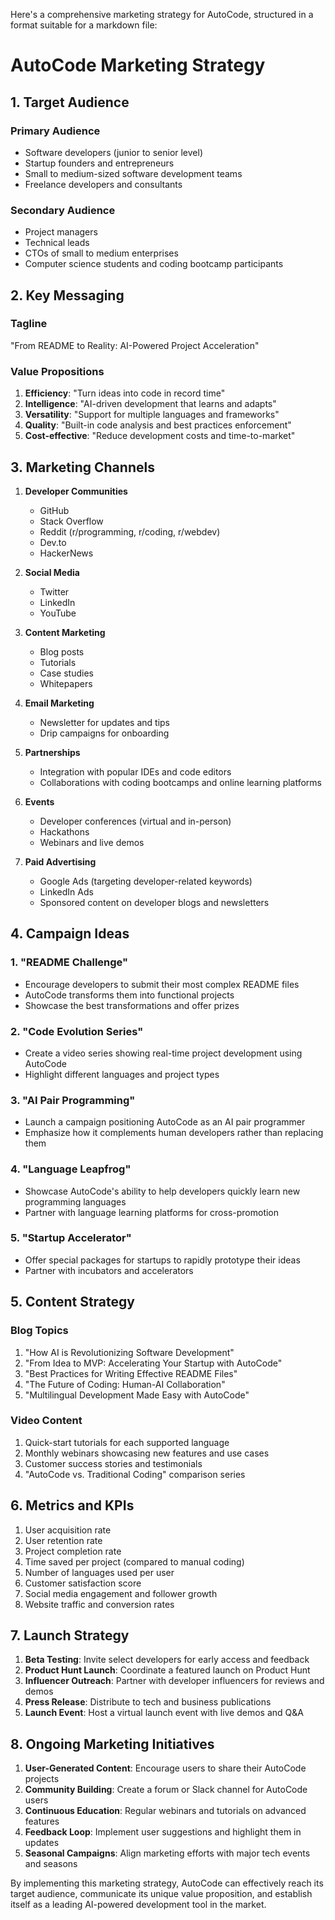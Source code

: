 Here's a comprehensive marketing strategy for AutoCode, structured in a format suitable for a markdown file:

# AutoCode Marketing Strategy

## 1. Target Audience

### Primary Audience
- Software developers (junior to senior level)
- Startup founders and entrepreneurs
- Small to medium-sized software development teams
- Freelance developers and consultants

### Secondary Audience
- Project managers
- Technical leads
- CTOs of small to medium enterprises
- Computer science students and coding bootcamp participants

## 2. Key Messaging

### Tagline
"From README to Reality: AI-Powered Project Acceleration"

### Value Propositions
1. **Efficiency**: "Turn ideas into code in record time"
2. **Intelligence**: "AI-driven development that learns and adapts"
3. **Versatility**: "Support for multiple languages and frameworks"
4. **Quality**: "Built-in code analysis and best practices enforcement"
5. **Cost-effective**: "Reduce development costs and time-to-market"

## 3. Marketing Channels

1. **Developer Communities**
   - GitHub
   - Stack Overflow
   - Reddit (r/programming, r/coding, r/webdev)
   - Dev.to
   - HackerNews

2. **Social Media**
   - Twitter
   - LinkedIn
   - YouTube

3. **Content Marketing**
   - Blog posts
   - Tutorials
   - Case studies
   - Whitepapers

4. **Email Marketing**
   - Newsletter for updates and tips
   - Drip campaigns for onboarding

5. **Partnerships**
   - Integration with popular IDEs and code editors
   - Collaborations with coding bootcamps and online learning platforms

6. **Events**
   - Developer conferences (virtual and in-person)
   - Hackathons
   - Webinars and live demos

7. **Paid Advertising**
   - Google Ads (targeting developer-related keywords)
   - LinkedIn Ads
   - Sponsored content on developer blogs and newsletters

## 4. Campaign Ideas

### 1. "README Challenge"
- Encourage developers to submit their most complex README files
- AutoCode transforms them into functional projects
- Showcase the best transformations and offer prizes

### 2. "Code Evolution Series"
- Create a video series showing real-time project development using AutoCode
- Highlight different languages and project types

### 3. "AI Pair Programming"
- Launch a campaign positioning AutoCode as an AI pair programmer
- Emphasize how it complements human developers rather than replacing them

### 4. "Language Leapfrog"
- Showcase AutoCode's ability to help developers quickly learn new programming languages
- Partner with language learning platforms for cross-promotion

### 5. "Startup Accelerator"
- Offer special packages for startups to rapidly prototype their ideas
- Partner with incubators and accelerators

## 5. Content Strategy

### Blog Topics
1. "How AI is Revolutionizing Software Development"
2. "From Idea to MVP: Accelerating Your Startup with AutoCode"
3. "Best Practices for Writing Effective README Files"
4. "The Future of Coding: Human-AI Collaboration"
5. "Multilingual Development Made Easy with AutoCode"

### Video Content
1. Quick-start tutorials for each supported language
2. Monthly webinars showcasing new features and use cases
3. Customer success stories and testimonials
4. "AutoCode vs. Traditional Coding" comparison series

## 6. Metrics and KPIs

1. User acquisition rate
2. User retention rate
3. Project completion rate
4. Time saved per project (compared to manual coding)
5. Number of languages used per user
6. Customer satisfaction score
7. Social media engagement and follower growth
8. Website traffic and conversion rates

## 7. Launch Strategy

1. **Beta Testing**: Invite select developers for early access and feedback
2. **Product Hunt Launch**: Coordinate a featured launch on Product Hunt
3. **Influencer Outreach**: Partner with developer influencers for reviews and demos
4. **Press Release**: Distribute to tech and business publications
5. **Launch Event**: Host a virtual launch event with live demos and Q&A

## 8. Ongoing Marketing Initiatives

1. **User-Generated Content**: Encourage users to share their AutoCode projects
2. **Community Building**: Create a forum or Slack channel for AutoCode users
3. **Continuous Education**: Regular webinars and tutorials on advanced features
4. **Feedback Loop**: Implement user suggestions and highlight them in updates
5. **Seasonal Campaigns**: Align marketing efforts with major tech events and seasons

By implementing this marketing strategy, AutoCode can effectively reach its target audience, communicate its unique value proposition, and establish itself as a leading AI-powered development tool in the market.